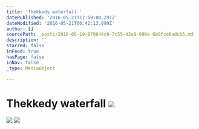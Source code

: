```yaml
---
title: 'Thekkedy waterfall '
datePublished: '2016-05-21T17:59:00.297Z'
dateModified: '2016-05-21T00:42:13.099Z'
author: []
sourcePath: _posts/2016-05-19-679644cb-7c55-42a9-996e-6b9fce6adcb5.md
description: ''
starred: false
inFeed: true
hasPage: false
inNav: false
_type: MediaObject

---
```

# Thekkedy waterfall ![](https://the-grid-user-content.s3-us-west-2.amazonaws.com/03eb4e76-4536-42e6-9179-804a9185aa4b.jpg)
![](https://the-grid-user-content.s3-us-west-2.amazonaws.com/d40223af-af12-4d19-8f46-d802820ffa35.jpg)
![](https://the-grid-user-content.s3-us-west-2.amazonaws.com/5ec23dae-5e7e-437c-8555-950adc6e1d16.jpg)